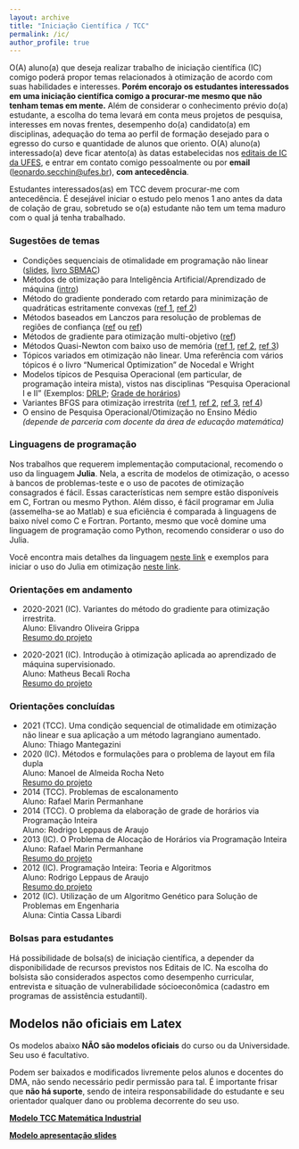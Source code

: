```yaml
---
layout: archive
title: "Iniciação Científica / TCC"
permalink: /ic/
author_profile: true
---
```


O(A) aluno(a) que deseja realizar trabalho de iniciação científica (IC) comigo poderá propor temas relacionados à otimização de acordo com suas habilidades e interesses. **Porém encorajo os estudantes interessados em uma iniciação científica comigo a procurar-me mesmo que não tenham temas em mente.** Além de considerar o conhecimento prévio do(a) estudante, a escolha do tema levará em conta meus projetos de pesquisa, interesses em novas frentes, desempenho do(a) candidato(a) em disciplinas, adequação do tema ao perfil de formação desejado para o egresso do curso e quantidade de alunos que oriento. O(A) aluno(a) interessado(a) deve ficar atento(a) às datas estabelecidas nos [editais de IC da UFES](http://prppg.ufes.br/ultimos-editais-iniciacao-cientifica), e entrar em contato comigo pessoalmente ou por **email** (leonardo.secchin@ufes.br), **com antecedência**.

Estudantes interessados(as) em TCC devem procurar-me com antecedência. É desejável iniciar o estudo pelo menos 1 ano antes da data de colação de grau, sobretudo se o(a) estudante não tem um tema maduro com o qual já tenha trabalhado.

### Sugestões de temas

- Condições sequenciais de otimalidade em programação não linear ([slides](https://drive.google.com/open?id=1UOQ_CFm3yPapuoWBxL1sKI6LMZClJUpq), [livro SBMAC](http://arquivo.sbmac.org.br/arquivos/notas/livro_83.pdf))
- Métodos de otimização para Inteligência Artificial/Aprendizado de máquina ([intro](https://drive.google.com/file/d/1cy_d21RDGfP-VhFNRUdD7DFN5xI2ATQ-/view?usp=sharing))
- Método do gradiente ponderado com retardo para minimização de quadráticas estritamente convexas ([ref 1](http://www.optimization-online.org/DB_HTML/2019/03/7142.html), [ref 2](http://www.optimization-online.org/DB_HTML/2020/03/7655.html))
- Métodos baseados em Lanczos para resolução de problemas de regiões de confiança ([ref](https://epubs.siam.org/doi/abs/10.1137/S1052623497322735?journalCode=sjope8) ou [ref](https://www.researchgate.net/publication/2263739_Solving_the_Trust-Region_Subproblem_using_the_Lanczos_Method))
- Métodos de gradiente para otimização multi-objetivo ([ref](http://www.optimization-online.org/DB_FILE/2020/04/7729.pdf))
- Métodos Quasi-Newton com baixo uso de memória ([ref 1](https://www.tandfonline.com/doi/abs/10.1080/02331934.2020.1712391?journalCode=gopt20), [ref 2](https://arxiv.org/pdf/2101.04413.pdf), [ref 3](https://arxiv.org/pdf/2101.11048.pdf))
- Tópicos variados em otimização não linear. Uma referência com vários tópicos é o livro “Numerical Optimization” de Nocedal e Wright
- Modelos típicos de Pesquisa Operacional (em particular, de programação inteira mista), vistos nas disciplinas “Pesquisa Operacional I e II” (Exemplos: [DRLP](https://drive.google.com/file/d/1OQmZN3R_ZWwI8yjiXoLhmeDEDke4r3zy/view?usp=sharing); [Grade de horários](https://drive.google.com/open?id=12h9bnTpkS2lSmRNNLTlUkTakGrF7g6-i))
- Variantes BFGS para otimização irrestrita ([ref 1](https://www.researchgate.net/publication/30932966_A_Modified_BFGS_Algorithm_for_Unconstrained_Optimization), [ref 2](https://doi.org/10.1016/S0377-0427(00)00540-9), [ref 3](https://doi.org/10.1186/s13660-017-1453-5), [ref 4](https://doi.org/10.1007/s40314-018-0620-8))
- O ensino de Pesquisa Operacional/Otimização no Ensino Médio *(depende de parceria com docente da área de educação matemática)*

### Linguagens de programação

Nos trabalhos que requerem implementação computacional, recomendo o uso da linguagem **Julia**. Nela, a escrita de modelos de otimização, o acesso à bancos de problemas-teste e o uso de pacotes de otimização consagrados é fácil. Essas características nem sempre estão disponíveis em C, Fortran ou mesmo Python. Além disso, é fácil programar em Julia (assemelha-se ao Matlab) e sua eficiência é comparada à linguagens de baixo nível como C e Fortran. Portanto, mesmo que você domine uma linguagem de programação como Python, recomendo considerar o uso do Julia.

Você encontra mais detalhes da linguagem [neste link](/julia/) e exemplos para iniciar o uso do Julia em otimização [neste link](/juliaopt/).

### Orientações em andamento

- 2020-2021 (IC). Variantes do método do gradiente para otimização irrestrita.  
  Aluno: Elivandro Oliveira Grippa  
  [Resumo do projeto](https://drive.google.com/file/d/1AsCeRaIqg_82Q-irbgp4zOW4UcmuQDKt/view?usp=sharing)

- 2020-2021 (IC). Introdução à otimização aplicada ao aprendizado de máquina supervisionado.  
  Aluno: Matheus Becali Rocha  
  [Resumo do projeto](https://drive.google.com/file/d/1cy_d21RDGfP-VhFNRUdD7DFN5xI2ATQ-/view?usp=sharing)

### Orientações concluídas

- 2021 (TCC). Uma condição sequencial de otimalidade em otimização não linear e sua aplicação a um método lagrangiano aumentado.  
  Aluno: Thiago Mantegazini
- 2020 (IC). Métodos e formulações para o problema de layout em fila dupla  
  Aluno: Manoel de Almeida Rocha Neto  
  [Resumo do projeto](https://drive.google.com/file/d/1OQmZN3R_ZWwI8yjiXoLhmeDEDke4r3zy/view?usp=sharing)
- 2014 (TCC). Problemas de escalonamento  
  Aluno: Rafael Marin Permanhane
- 2014 (TCC). O problema da elaboração de grade de horários via Programação Inteira  
  Aluno: Rodrigo Leppaus de Araujo
- 2013 (IC). O Problema de Alocação de Horários via Programação Inteira  
  Aluno: Rafael Marin Permanhane  
  [Resumo do projeto](https://drive.google.com/open?id=12h9bnTpkS2lSmRNNLTlUkTakGrF7g6-i)
- 2012 (IC). Programação Inteira: Teoria e Algoritmos  
  Aluno: Rodrigo Leppaus de Araujo  
  [Resumo do projeto](https://drive.google.com/open?id=136KkA12IjmcM1oDOAtcIL0SvynE0i2HN)
- 2012 (IC). Utilização de um Algoritmo Genético para Solução de Problemas em Engenharia  
  Aluna: Cintia Cassa Libardi

### Bolsas para estudantes

Há possibilidade de bolsa(s) de iniciação científica, a depender da disponibilidade de recursos previstos nos Editais de IC. Na escolha do bolsista são considerados aspectos como desempenho curricular, entrevista e situação de vulnerabilidade sócioeconômica (cadastro em programas de assistência estudantil).

## Modelos não oficiais em Latex

Os modelos abaixo **NÃO são modelos oficiais** do curso ou da Universidade. Seu uso é facultativo.

Podem ser baixados e modificados livremente pelos alunos e docentes do DMA, não sendo necessário pedir permissão para tal. É importante frisar que **não há suporte**, sendo de inteira responsabilidade do estudante e seu orientador qualquer dano ou problema decorrente do seu uso.

**[Modelo TCC Matemática Industrial](https://drive.google.com/file/d/1S-Rtsf3iPgLUQ4IwrHRJYUMaZQQZ-50T/view?usp=sharing)**

**[Modelo apresentação slides](https://drive.google.com/file/d/1-cmwFB82Ds1hpxEtIlJIKQPfuzNU6bCW/view?usp=sharing)**
